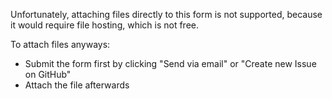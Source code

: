 Unfortunately, attaching files directly to this form is not supported, because it would require file hosting, which is not free.

To attach files anyways:
- Submit the form first by clicking "Send via email" or "Create new Issue on GitHub" 
- Attach the file afterwards